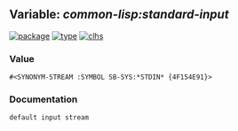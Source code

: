 ## Variable: ***common-lisp:*standard-input****
[![package](https://img.shields.io/badge/Package-COMMON--LISP-5f9ea0.svg?style=social&colorA=999999)](../) [![type](https://img.shields.io/badge/Type-Variable-5f9ea0.svg?style=social&colorA=999999)](../#variable) [![clhs](https://img.shields.io/badge/CLHS-*STANDARD--INPUT*-5f9ea0.svg?style=social&colorA=999999)](http://www.lispworks.com/documentation/HyperSpec/Body/v_debug_.htm) 
### Value
```
#<SYNONYM-STREAM :SYMBOL SB-SYS:*STDIN* {4F154E91}>
```
### Documentation
```
default input stream
```
